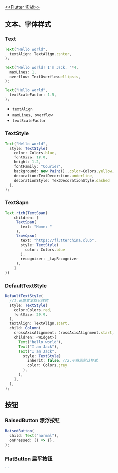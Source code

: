 [<<Flutter 实战>>](https://book.flutterchina.club)

## 文本、字体样式

### Text
```js
Text("Hello world",
  textAlign: TextAlign.center,
);

Text("Hello world! I'm Jack. "*4,
  maxLines: 1,
  overflow: TextOverflow.ellipsis,
);

Text("Hello world",
  textScaleFactor: 1.5,
);
```
- `textAlign`
- `maxLines`、`overflow`
- `textScaleFactor`

### TextStyle
```js
Text("Hello world",
  style: TextStyle(
    color: Colors.blue,
    fontSize: 18.0,
    height: 1.2,  
    fontFamily: "Courier",
    background: new Paint()..color=Colors.yellow,
    decoration:TextDecoration.underline,
    decorationStyle: TextDecorationStyle.dashed
  ),
);
```
### TextSapn
```js
Text.rich(TextSpan(
    children: [
     TextSpan(
       text: "Home: "
     ),
     TextSpan(
       text: "https://flutterchina.club",
       style: TextStyle(
         color: Colors.blue
       ),  
       recognizer: _tapRecognizer
     ),
    ]
))
```
### DefaultTextStyle
```js
DefaultTextStyle(
  //1.设置文本默认样式  
  style: TextStyle(
    color:Colors.red,
    fontSize: 20.0,
  ),
  textAlign: TextAlign.start,
  child: Column(
    crossAxisAlignment: CrossAxisAlignment.start,
    children: <Widget>[
      Text("hello world"),
      Text("I am Jack"),
      Text("I am Jack",
        style: TextStyle(
          inherit: false, //2.不继承默认样式
          color: Colors.grey
        ),
      ),
    ],
  ),
);
```

## 按钮

### RaisedButton 漂浮按钮

```js
RaisedButton(
  child: Text("normal"),
  onPressed: () => {},
);
```

### FlatButton 扁平按钮

```js
``